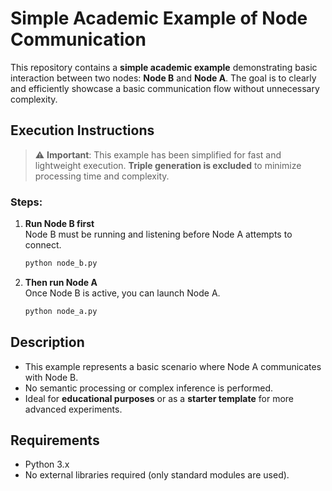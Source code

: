 # Simple Academic Example of Node Communication

This repository contains a **simple academic example** demonstrating basic interaction between two nodes: **Node B** and **Node A**. The goal is to clearly and efficiently showcase a basic communication flow without unnecessary complexity.

## Execution Instructions

> ⚠️ **Important**: This example has been simplified for fast and lightweight execution. **Triple generation is excluded** to minimize processing time and complexity.

### Steps:

1. **Run Node B first**  
   Node B must be running and listening before Node A attempts to connect.

   ```bash
   python node_b.py
   ```

2. **Then run Node A**  
   Once Node B is active, you can launch Node A.

   ```bash
   python node_a.py
   ```

## Description

- This example represents a basic scenario where Node A communicates with Node B.
- No semantic processing or complex inference is performed.
- Ideal for **educational purposes** or as a **starter template** for more advanced experiments.

## Requirements

- Python 3.x
- No external libraries required (only standard modules are used).

